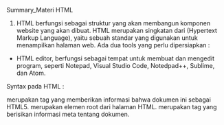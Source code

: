 Summary_Materi HTML

1. HTML berfungsi sebagai struktur yang akan membangun komponen website yang akan dibuat. HTML merupakan singkatan dari (Hypertext Markup Language), yaitu sebuah standar yang digunakan untuk menampilkan halaman web. Ada dua tools yang perlu dipersiapkan :
- HTML editor, berfungsi sebagai tempat untuk membuat dan mengedit program, seperti Notepad, Visual Studio Code, Notedpad++, Sublime, dan Atom.

Syntax pada HTML :
<!DOCTYPE html> merupakan tag yang memberikan informasi bahwa dokumen ini sebagai HTML5.
<html> merupakan elemen root dari halaman HTML.
<head> merupakan tag yang berisikan informasi meta tentang dokumen.
<title> merupakan tag yang menentukan judul untuk dokumen yang akan ditampilkan di browser.
<body> merupakan tag yang berisi konten yang akan tampil di halaman website.

2. Keguanaan HTML :
- Untuk membuat struktur dari konten atau halaman website.
- Untuk mengatur tampilan dan isi dari halaman web.
- Untuk membuat tabel dengan menggunakan tag HTML table.
- Untuk membuat form HTML.
- Untuk membuat gambar dengan canvas.
- Untuk mempublikasikan halaman website secara online.

3. Pada HTML terdapat beberapa elemen yang akan digunakan untuk membangun sebuah halaman website, seperti :
- Tags
Contohnya : div, h1, h2, h3, a, link, dan img
Tags list terbagi atas 2 : Ordered List <ol> dan Unordered List <ul>
Tag table : table, tr, td, dan th
Tag form berfungsi untuk membuat formulir yang memanfaatkan tag input

- Atribut
Contohnya : href, type, id, value, dan lainnya